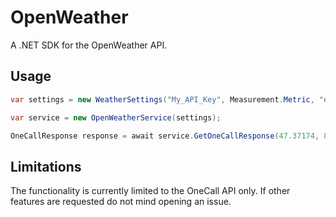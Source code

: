# OpenWeather
A .NET SDK for the OpenWeather API.

## Usage
```csharp
var settings = new WeatherSettings("My_API_Key", Measurement.Metric, "en");

var service = new OpenWeatherService(settings);

OneCallResponse response = await service.GetOneCallResponse(47.37174, 8.54226);
```

## Limitations
The functionality is currently limited to the OneCall API only. If other features are requested do not mind opening an issue.